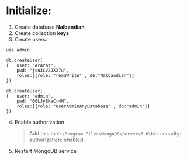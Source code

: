 # Initialize:

1. Create database **Nalbandian**
2. Create collection **keys**
3. Create users:

```shell
use admin

db.createUser(
{	user: "Ararat",
	pwd: "jcu3CV2JXX7u",
	roles:[{role: "readWrite" , db:"Nalbandian"}]
})

db.createUser(
{	user: "admin",
	pwd: "0GLJyBNaCr4M",
	roles:[{role: "userAdminAnyDatabase" , db:"admin"}]
})
```

4.  Enable authorization
    > Add this to `C:\Program Files\MongoDB\Server\6.0\bin`
        security:
            authorization: enabled
5.  Restart MongoDB service
